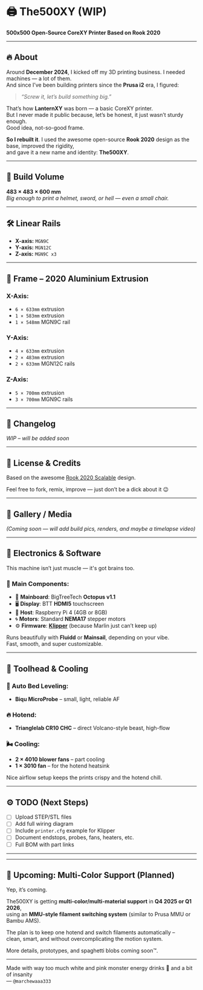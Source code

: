 # 🖨️ The500XY (WIP)
**500x500 Open-Source CoreXY Printer Based on Rook 2020**

---

## 🔥 About

Around **December 2024**, I kicked off my 3D printing business. I needed machines — a lot of them.  
And since I’ve been building printers since the **Prusa i2** era, I figured:  
> *“Screw it, let’s build something big.”*

That’s how **LanternXY** was born — a basic CoreXY printer.  
But I never made it public because, let’s be honest, it just wasn’t sturdy enough.  
Good idea, not-so-good frame.

**So I rebuilt it**. I used the awesome open-source **Rook 2020** design as the base, improved the rigidity,  
and gave it a new name and identity: **The500XY**.

---

## 📏 Build Volume

**483 × 483 × 600 mm**  
*Big enough to print a helmet, sword, or hell — even a small chair.*

---

## 🛠️ Linear Rails

- **X-axis:** `MGN9C`
- **Y-axis:** `MGN12C`
- **Z-axis:** `MGN9C x3`

---

## 🧱 Frame – 2020 Aluminium Extrusion

### X-Axis:
- `6 × 633mm` extrusion  
- `1 × 583mm` extrusion  
- `1 × 548mm` MGN9C rail

### Y-Axis:
- `4 × 633mm` extrusion  
- `2 × 483mm` extrusion  
- `2 × 633mm` MGN12C rails

### Z-Axis:
- `5 × 700mm` extrusion  
- `3 × 700mm` MGN9C rails

---

## 📝 Changelog

*WIP – will be added soon*

---

## 💬 License & Credits

Based on the awesome [Rook 2020 Scalable]([https://github.com/GadgetAngel/rook](https://www.printables.com/model/482283-rook-2020-scalable-mk1)) design.  

Feel free to fork, remix, improve — just don’t be a dick about it 😉

---

## 📸 Gallery / Media

*(Coming soon — will add build pics, renders, and maybe a timelapse video)*

---

## 🧠 Electronics & Software

This machine isn’t just muscle — it's got brains too.

### 🔌 Main Components:
- 🧠 **Mainboard**: BigTreeTech **Octopus v1.1**
- 🖥️ **Display**: BTT **HDMI5** touchscreen
- 🍓 **Host**: Raspberry Pi 4 (4GB or 8GB)
- 🌀 **Motors**: Standard **NEMA17** stepper motors
- ⚙️ **Firmware**: [**Klipper**](https://www.klipper3d.org/) (because Marlin just can’t keep up)

Runs beautifully with **Fluidd** or **Mainsail**, depending on your vibe.  
Fast, smooth, and super customizable.

---

## 🔩 Toolhead & Cooling

### 📏 Auto Bed Leveling:
- **Biqu MicroProbe** – small, light, reliable AF

### 🔥 Hotend:
- **Trianglelab CR10 CHC** – direct Volcano-style beast, high-flow

### 🌬️ Cooling:
- **2 × 4010 blower fans** – part cooling  
- **1 × 3010 fan** – for the hotend heatsink  

Nice airflow setup keeps the prints crispy and the hotend chill.

---

## ⚙️ TODO (Next Steps)

- [ ] Upload STEP/STL files  
- [ ] Add full wiring diagram  
- [ ] Include `printer.cfg` example for Klipper  
- [ ] Document endstops, probes, fans, heaters, etc.  
- [ ] Full BOM with part links  

---

---

## 🌈 Upcoming: Multi-Color Support (Planned)

Yep, it’s coming.

The500XY is getting **multi-color/multi-material support** in **Q4 2025 or Q1 2026**,  
using an **MMU-style filament switching system** (similar to Prusa MMU or Bambu AMS).

The plan is to keep one hotend and switch filaments automatically –  
clean, smart, and without overcomplicating the motion system.

More details, prototypes, and spaghetti blobs coming soon™.


---

Made with way too much white and pink monster energy drinks 🥤 and a bit of insanity  
— `@marchewaaa333`
